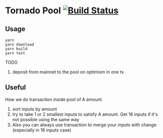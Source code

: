 # Tornado Pool [![Build Status](https://github.com/tornadocash/tornado-pool/workflows/build/badge.svg)](https://github.com/tornadocash/tornado-pool/actions)

## Usage

```shell
yarn
yarn download
yarn build
yarn test
```

TODO

1. deposit from mainnet to the pool on optimism in one tx

## Useful

How we do transaction inside pool of A amount.
1. sort inputs by amount
2. try to take 1 or 2 smallest inputs to satisfy A amount. Get 16 inputs if it's not possible using the same way
3. Also you can always use transaction to merge your inputs with change (especially in 16 inputs case)
